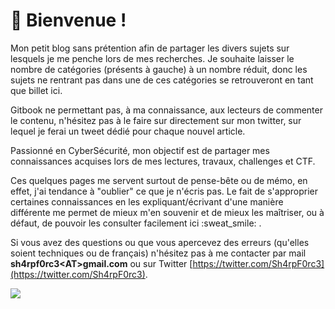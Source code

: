 # 👋 Bienvenue !

Mon petit blog sans prétention afin de partager les divers sujets sur lesquels je me penche lors de mes recherches. Je souhaite laisser le nombre de catégories (présents à gauche) à un nombre réduit, donc les sujets ne rentrant pas dans une de ces catégories se retrouveront en tant que billet ici.

Gitbook ne permettant pas, à ma connaissance, aux lecteurs de commenter le contenu, n'hésitez pas à le faire sur directement sur mon twitter, sur lequel je ferai un tweet dédié pour chaque nouvel article.



Passionné en CyberSécurité, mon objectif est de partager mes connaissances acquises lors de mes lectures, travaux, challenges et CTF.

Ces quelques pages me servent surtout de pense-bête ou de mémo, en effet, j'ai tendance à "oublier" ce que je n'écris pas. Le fait de s'approprier certaines connaissances en les expliquant/écrivant d'une manière différente me permet de mieux m'en souvenir et de mieux les maîtriser, ou à défaut, de pouvoir les consulter facilement ici :sweat\_smile: .

Si vous avez des questions ou que vous apercevez des erreurs (qu'elles soient techniques ou de français) n'hésitez pas à me contacter par mail **sh4rpf0rc3\<AT>gmail.com** ou sur Twitter [https://twitter.com/Sh4rpF0rc3](https://twitter.com/Sh4rpF0rc3).

![](<.gitbook/assets/cyber-security-gbd0c41af9\_1280 (1).png>)
